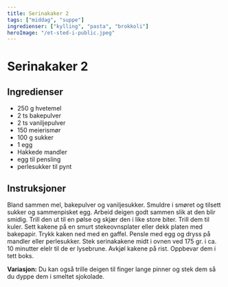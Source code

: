 ```yaml
---
title: Serinakaker 2
tags: ["middag", "suppe"]
ingredienser: ["kylling", "pasta", "brokkoli"]
heroImage: "/et-sted-i-public.jpeg"
---
```


# Serinakaker 2

## Ingredienser

- 250 g hvetemel
- 2 ts bakepulver
- 2 ts vaniljepulver
- 150 meierismør
- 100 g sukker
- 1 egg
- Hakkede mandler
- egg til pensling
- perlesukker til pynt

## Instruksjoner

Bland sammen mel, bakepulver og vaniljesukker. Smuldre i smøret og tilsett sukker og sammenpisket egg. Arbeid deigen godt sammen slik at den blir smidig. Trill den ut til en pølse og skjær den i like store biter. Trill dem til kuler. Sett kakene på en smurt stekeovnsplater eller dekk platen med bakepapir. Trykk kaken ned med en gaffel. Pensle med egg og dryss på mandler eller perlesukker. Stek serinakakene midt i ovnen ved 175 gr. i ca. 10 minutter elelr til de er lysebrune. Avkjøl kakene på rist. Oppbevar dem i tett boks.

**Variasjon:** Du kan også trille deigen til finger lange pinner og stek dem så du dyppe dem i smeltet sjokolade.

